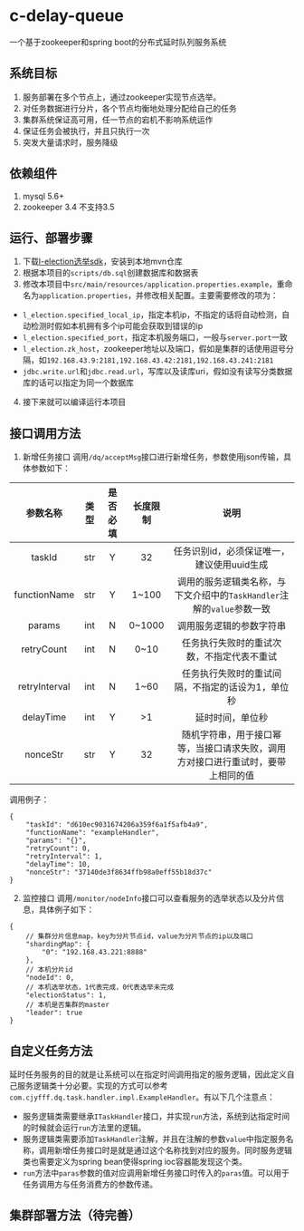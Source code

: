 # c-delay-queue
一个基于zookeeper和spring boot的分布式延时队列服务系统

## 系统目标
1. 服务部署在多个节点上，通过zookeeper实现节点选举。
2. 对任务数据进行分片，各个节点均衡地处理分配给自己的任务
3. 集群系统保证高可用，任一节点的宕机不影响系统运作
4. 保证任务会被执行，并且只执行一次
5. 突发大量请求时，服务降级


## 依赖组件
1. mysql 5.6+
2. zookeeper 3.4 不支持3.5

## 运行、部署步骤
1. 下载[l-election选举sdk](https://github.com/cjyfff/l-election.git)，安装到本地mvn仓库
2. 根据本项目的`scripts/db.sql`创建数据库和数据表
3. 修改本项目中`src/main/resources/application.properties.example`，重命名为`application.properties`，并修改相关配置。主要需要修改的项为：
* `l_election.specified_local_ip`，指定本机ip，不指定的话将自动检测，自动检测时假如本机拥有多个ip可能会获取到错误的ip
* `l_election.specified_port`，指定本机服务端口，一般与`server.port`一致
* `l_election.zk_host`，zookeeper地址以及端口，假如是集群的话使用逗号分隔，如`192.168.43.9:2181,192.168.43.42:2181,192.168.43.241:2181`
* `jdbc.write.url`和`jdbc.read.url`，写库以及读库uri，假如没有读写分类数据库的话可以指定为同一个数据库
4. 接下来就可以编译运行本项目


## 接口调用方法
1. 新增任务接口
调用`/dq/acceptMsg`接口进行新增任务，参数使用json传输，具体参数如下：

| 参数名称 | 类型 | 是否必填 | 长度限制 | 说明 |
| :------: | :------: | :------: | :------: | :-----: |
| taskId | str |  Y | 32 | 任务识别id，必须保证唯一，建议使用uuid生成 |
| functionName | str | Y | 1~100 | 调用的服务逻辑类名称，与下文介绍中的`TaskHandler`注解的`value`参数一致 |
| params | int | N | 0~1000 | 调用服务逻辑的参数字符串 |
| retryCount | int | N | 0~10 | 任务执行失败时的重试次数，不指定代表不重试 |
| retryInterval | int | N | 1~60 | 任务执行失败时的重试间隔，不指定的话设为1，单位秒 |
| delayTime | int | Y | >1 | 延时时间，单位秒 |
| nonceStr | str | Y | 32 | 随机字符串，用于接口幂等，当接口请求失败，调用方对接口进行重试时，要带上相同的值 |

调用例子：
```
{
	"taskId": "d610ec9031674206a359f6a1f5afb4a9",
	"functionName": "exampleHandler",
	"params": "{}",
	"retryCount": 0,
	"retryInterval": 1,
	"delayTime": 10,
	"nonceStr": "37140de3f8634ffb98a0eff55b18d37c"
}
```
2. 监控接口
调用`/monitor/nodeInfo`接口可以查看服务的选举状态以及分片信息，具体例子如下：
```
{
    // 集群分片信息map，key为分片节点id，value为分片节点的ip以及端口
    "shardingMap": {
        "0": "192.168.43.221:8888"
    },
    // 本机分片id
    "nodeId": 0,
    // 本机选举状态，1代表完成，0代表选举未完成
    "electionStatus": 1,
    // 本机是否集群的master
    "leader": true
}
```

## 自定义任务方法
延时任务服务的目的就是让系统可以在指定时间调用指定的服务逻辑，因此定义自己服务逻辑类十分必要。实现的方式可以参考`com.cjyfff.dq.task.handler.impl.ExampleHandler`。有以下几个注意点：
* 服务逻辑类需要继承`ITaskHandler`接口，并实现`run`方法，系统到达指定时间的时候就会运行`run`方法里的逻辑。
* 服务逻辑类需要添加`TaskHandler`注解，并且在注解的参数`value`中指定服务名称，调用新增任务接口时是就是通过这个名称找到对应的服务。同时服务逻辑类也需要定义为spring bean使得spring ioc容器能发现这个类。
* `run`方法中`paras`参数的值对应调用新增任务接口时传入的`paras`值。可以用于任务调用方与任务消费方的参数传递。

## 集群部署方法（待完善）
